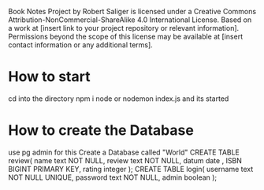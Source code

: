 Book Notes Project by Robert Saliger is licensed under a Creative Commons Attribution-NonCommercial-ShareAlike 4.0 International License.
Based on a work at [insert link to your project repository or relevant information].
Permissions beyond the scope of this license may be available at [insert contact information or any additional terms].


# How to start
cd into the directory 
npm i 
node or nodemon index.js
and its started 

# How to create the Database 
use pg admin for this 
Create a Database called "World"
CREATE TABLE review(
name text NOT NULL,
	review text NOT NULL,
	datum date ,
	ISBN BIGINT PRIMARY KEY,
	rating  integer
);
CREATE TABLE login(
	username text NOT NULL UNIQUE,
	password text NOT NULL,
	admin boolean
);

